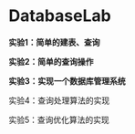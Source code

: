 # DatabaseLab

**实验1：简单的建表、查询**

**实验2：简单的查询操作**

**实验3：实现一个数据库管理系统**

实验4：查询处理算法的实现

实验5：查询优化算法的实现
